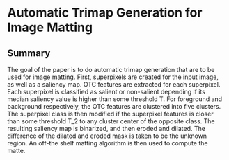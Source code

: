# Automatic Trimap Generation for Image Matting
## Summary
The goal of the paper is to do automatic trimap generation that are to be used for image matting. First, superpixels are created for the input image, as well as a saliency map. OTC features are extracted for each superpixel. Each superpixel is classified as salient or non-salient depending if its median saliency value is higher than some threshold T. For foreground and background respectively, the OTC features are clustered into five clusters. The superpixel class is then modified if the superpixel features is closer than some threshold T_2 to any cluster center of the opposite class. The resulting saliency map is binarized, and then eroded and dilated. The difference of the dilated and eroded mask is taken to be the unknown region. An off-the shelf matting algorithm is then used to compute the matte.

